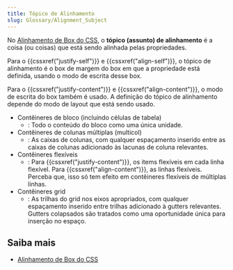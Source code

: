 ```yaml
---
title: Tópico de Alinhamento
slug: Glossary/Alignment_Subject
---
```


No [Alinhamento de Box do CSS](/pt-BR/docs/Web/CSS/CSS_Box_Alignment), o **tópico (assunto) de alinhamento** é a coisa (ou coisas) que está sendo alinhada pelas propriedades.

Para o {{cssxref("justify-self")}} e {{cssxref("align-self")}}, o tópico de alinhamento é o box de margem do box em que a propriedade está definida, usando o modo de escrita desse box.

Para o {{cssxref("justify-content")}} e {{cssxref("align-content")}}, o modo de escrita do box também é usado. A definição do tópico de alinhamento depende do modo de layout que está sendo usado.

- Contêineres de bloco (incluindo células de tabela)
  - : Todo o conteúdo do bloco como uma única unidade.
- Contêineres de colunas múltiplas (multicol)
  - : As caixas de colunas, com qualquer espaçamento inserido entre as caixas de colunas adicionado às lacunas de coluna relevantes.
- Contêineres flexíveis
  - : Para {{cssxref("justify-content")}}, os items flexíveis em cada linha flexível.
    Para {{cssxref("align-content")}}, as linhas flexíveis. Perceba que, isso só tem efeito em contêineres flexíveis de múltiplas linhas.
- Contêineres grid
  - : As trilhas do grid nos eixos apropriados, com qualquer espaçamento inserido entre trilhas adicionado à gutters relevantes. Gutters colapsados são tratados como uma oportunidade única para inserção no espaço.

## Saiba mais

- [Alinhamento de Box do CSS](/pt-BR/docs/Web/CSS/CSS_Box_Alignment)
